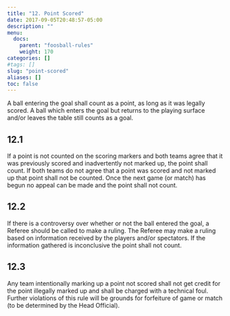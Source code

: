```yaml
---
title: "12. Point Scored"
date: 2017-09-05T20:48:57-05:00
description: ""
menu:
  docs:
    parent: "foosball-rules"
    weight: 170
categories: []
#tags: []
slug: "point-scored"
aliases: []
toc: false
---
```


A ball entering the goal shall count as a point, as long as it was legally scored. A ball which enters the goal but returns to the
playing surface and/or leaves the table still counts as a goal.

## 12.1

If a point is not counted on the scoring markers and both teams agree that it was previously scored and inadvertently not marked up, the point shall count. If both teams do not agree that a point was scored and not marked up that point shall not be counted. Once the next game (or match) has begun no appeal can be made and the point shall not count.

## 12.2

If there is a controversy over whether or not the ball entered the goal, a Referee should be called to make a ruling. The Referee may make a ruling based on information received by the players and/or spectators. If the information gathered is inconclusive the point shall not count.

## 12.3

Any team intentionally marking up a point not scored shall not get credit for the point illegally marked up and shall be charged with a technical foul. Further violations of this rule will be grounds for forfeiture of game or match (to be determined by the Head Official).
